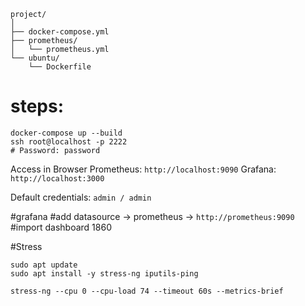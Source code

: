 
```
project/
│
├── docker-compose.yml
├── prometheus/
│   └── prometheus.yml
└── ubuntu/
    └── Dockerfile
```

# steps:
```
docker-compose up --build
ssh root@localhost -p 2222
# Password: password
```


Access in Browser
Prometheus: `http://localhost:9090`
Grafana: `http://localhost:3000`

Default credentials: `admin / admin`

#grafana 
#add datasource -> prometheus -> `http://prometheus:9090`
#import dashboard 1860


#Stress
```
sudo apt update
sudo apt install -y stress-ng iputils-ping

stress-ng --cpu 0 --cpu-load 74 --timeout 60s --metrics-brief
```

